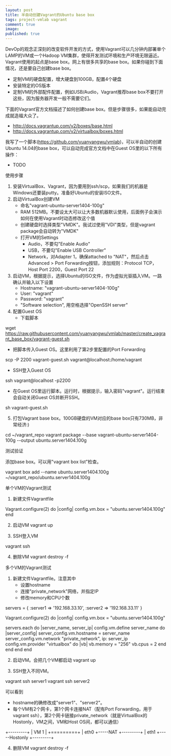 ```yaml
---
layout: post
title: 半自动创建Vagrant的Ubuntu base box
tags: project-vmlab vagrant
comment: true
image: 
published: true
---
```

DevOp的观念正深刻的改变软件开发的方式，使用Vagrant可以几分钟内部署单个LAMP的VM或一个Hadoop VM集群，使得开发测试环境和生产环境无限逼近。Vagrant使用的起点是base box。网上有很多共享的base box。如果你碰到下面情况，还是要自己创建base box。

- 定制VM的硬盘配置，增大硬盘到100GB，配置4个硬盘
- 安装特定的OS版本
- 定制VM的外部配件配置，例如USB/Audio，Vagrant推荐base box不要打开这些，因为服务器开发一般不需要它们。

下面的Vagrant官方文档描述了如何创建base box。但是步骤很多，如果能自动完成就造福大众了。
- http://docs.vagrantup.com/v2/boxes/base.html
- http://docs.vagrantup.com/v2/virtualbox/boxes.html

我写了一个脚本(https://github.com/yuanyangwu/vmlab)，可以半自动的创建Ubuntu 14.04的base box，可以自动完成官方文档中在Guest OS里的以下所有操作：
- TODO

使用步骤
1. 安装VirtualBox、Vagrant，因为要用到ssh/scp，如果我们的机器是Windows还要装putty。准备好Ubuntu的安装ISO文件。
2. 启动VirtualBox创建VM
   - 命名"vagrant-ubuntu-server1404-100g"
   - RAM 512MB。不要设太大可以让大多数机器默认使用，后面例子会演示如何在使用Vagrant时动态修改这个值
   - 创建硬盘时选择类型"VMDK"。我试过使用"VDI"类型，但是vagrant package会自动转为"VMDK"
   - 打开VM的Settings
      + Audio，不要勾"Enable Audio"
      + USB，不要勾"Enable USB Controller"
      + Network，对Adapter 1，确保attached to "NAT"，然后点击Advanced > Port Forwarding按钮，添加规则：Protocol TCP，Host Port 2200，Guest Port 22
3. 启动VM，根据提示，选择Ubuntu的ISO文件，作为虚拟光驱插入VM。一路确认并输入以下设置
   - Hostname: "vagrant-ubuntu-server1404-100g"
   - User: "vagrant"
   - Password: "vagrant"
   - "Software selection", 用空格选择"OpenSSH server"
4. 配置Guest OS
   - 下载脚本

wget https://raw.githubusercontent.com/yuanyangwu/vmlab/master/create_vagrant_base_box/vagrant-guest.sh

   - 把脚本传入Guest OS。这里利用了第2步里配置的Port Forwarding

scp -P 2200 vagrant-guest.sh vagrant@localhost:/home/vagrant

   - SSH登入Guest OS

ssh vagrant@localhost -p2200

   - 在Guest OS里运行脚本。运行时，根据提示，输入密码"vagrant"。运行结束会自动关闭Guest OS并断开SSH。

sh vagrant-guest.sh

5. 打包Vagrant base box。100GB硬盘的VM对应的base box只有730MB，非常经济:)

cd ~/vagrant_repo
vagrant package --base vagrant-ubuntu-server1404-100g --output ubuntu.server1404.100g


测试验证

添加base box。可以用"vagrant box list"检查。

vagrant box add --name ubuntu.server1404.100g ~/vagrant_repo/ubuntu.server1404.100g

单个VM的Vagrant测试

1. 新建文件Vagrantfile

Vagrant.configure(2) do |config|
  config.vm.box = "ubuntu.server1404.100g"
end

2. 启动VM
vagrant up

3. SSH登入VM

vagrant ssh

4. 删除VM
vagrant destroy -f


多个VM的Vagrant测试
1. 新建文件Vagrantfile。注意其中
   - 设置hostname
   - 连接"private_network"网络，并指定IP
   - 修改memory和CPU个数

servers = {
  :server1 => '192.168.33.10',
  :server2 => '192.168.33.11'
}

Vagrant.configure(2) do |config|
  config.vm.box = "ubuntu.server1404.100g"

  servers.each do |server_name, server_ip|
    config.vm.define server_name do |server_config|
      server_config.vm.hostname = server_name
      server_config.vm.network "private_network", ip: server_ip
      config.vm.provider "virtualbox" do |vb|
        vb.memory = "256"
        vb.cpus = 2
      end
    end
  end
end

2. 启动VM。会把几个VM都启动
vagrant up

3. SSH登入不同VM。

vagrant ssh server1
vagrant ssh server2

可以看到
- hostname的确修改成"server1"、"server2"。
- 每个VM有2个网卡，第1个网卡连接NAT（配有Port Forwarding，用于vagrant ssh），第2个网卡链接private_network（就是VirtualBox的Hostonly，VM之间，VM和Host OS间，都可以通信）


+---------+
|  VM 1   |
+=========+
|  eth0   +-----NAT
+---------+
|  eth1   +-----Hostonly
+---------+

4. 删除VM
vagrant destroy -f
